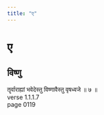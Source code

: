 ```yaml
---
title: "ए"
---
```


# ए
## विष्णु
ॡर्वाराह्यां भवेदेस्तु विष्णावैस्तु वृषध्वजे ॥ ७ ॥<BR>verse 1.1.1.7<BR>page 0119

